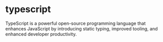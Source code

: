 # typescript
TypeScript is a powerful open-source programming language that enhances JavaScript by introducing static typing, improved tooling, and enhanced developer productivity.
